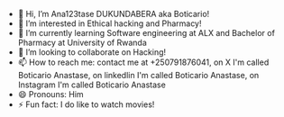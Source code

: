 - 👋 Hi, I’m Ana123tase DUKUNDABERA aka Boticario!
- 👀 I’m interested in Ethical hacking and Pharmacy!
- 🌱 I’m currently learning Software engineering at ALX and Bachelor of Pharmacy at University of Rwanda
- 💞️ I’m looking to collaborate on Hacking!
- 📫 How to reach me: contact me at +250791876041, on X I'm called Boticario Anastase, on linkedlin I'm called Boticario Anastase, on Instagram I'm called Boticario Anastase
- 😄 Pronouns: Him
- ⚡ Fun fact: I do like to watch movies!

<!---
Ana123tase/Ana123tase is a ✨ special ✨ repository because its `README.md` (this file) appears on your GitHub profile.
You can click the Preview link to take a look at your changes.
--->
